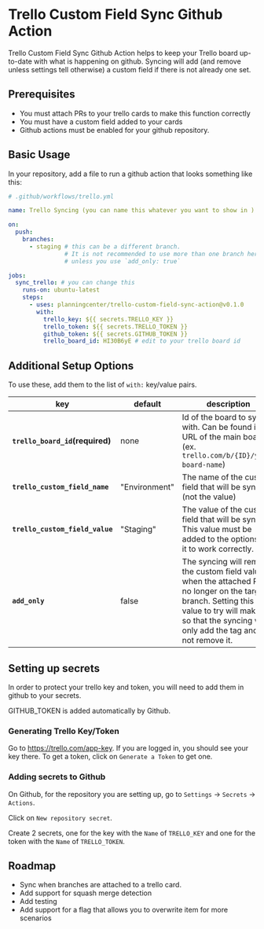 # Trello Custom Field Sync Github Action

Trello Custom Field Sync Github Action helps to keep your Trello board up-to-date with what is happening on github.  Syncing will add (and remove unless settings tell otherwise) a custom field if there is not already one set.

## Prerequisites

- You must attach PRs to your trello cards to make this function correctly
- You must have a custom field added to your cards
- Github actions must be enabled for your github repository.

## Basic Usage

In your repository, add a file to run a github action that looks something like this:

```yml
# .github/workflows/trello.yml

name: Trello Syncing (you can name this whatever you want to show in )

on:
  push:
    branches:
      - staging # this can be a different branch.
                # It is not recommended to use more than one branch here
                # unless you use `add_only: true`

jobs:
  sync_trello: # you can change this
    runs-on: ubuntu-latest
    steps:
      - uses: planningcenter/trello-custom-field-sync-action@v0.1.0
        with:
          trello_key: ${{ secrets.TRELLO_KEY }}
          trello_token: ${{ secrets.TRELLO_TOKEN }}
          github_token: ${{ secrets.GITHUB_TOKEN }}
          trello_board_id: HI30B6yE # edit to your trello board id
```

## Additional Setup Options

To use these, add them to the list of `with:` key/value pairs.

| key | default | description |
|---| ---| ---|
|__`trello_board_id`(required)__ | none | Id of the board to sync with. Can be found in the URL of the main board: (ex. `trello.com/b/{ID}/your-board-name`) |
|__`trello_custom_field_name`__ | "Environment" | The name of the custom field that will be synced (not the value) |
|__`trello_custom_field_value`__ | "Staging" | The value of the custom field that will be synced. This value must be added to the options for it to work correctly. |
|__`add_only`__ | false | The syncing will remove the custom field value when the attached PR is no longer on the target branch.  Setting this value to try will make it so that the syncing will only add the tag and will not remove it. |

## Setting up secrets

In order to protect your trello key and token, you will need to add them in github to your secrets.

GITHUB_TOKEN is added automatically by Github.

### Generating Trello Key/Token

Go to https://trello.com/app-key.  If you are logged in, you should see your key there.  To get a token, click on `Generate a Token` to get one.

### Adding secrets to Github

On Github, for the repository you are setting up, go to `Settings` -> `Secrets` -> `Actions`.

Click on `New repository secret`.

Create 2 secrets, one for the key with the `Name` of `TRELLO_KEY` and one for the token with the `Name` of `TRELLO_TOKEN`.

## Roadmap

- Sync when branches are attached to a trello card.
- Add support for squash merge detection
- Add testing
- Add support for a flag that allows you to overwrite item for more scenarios
